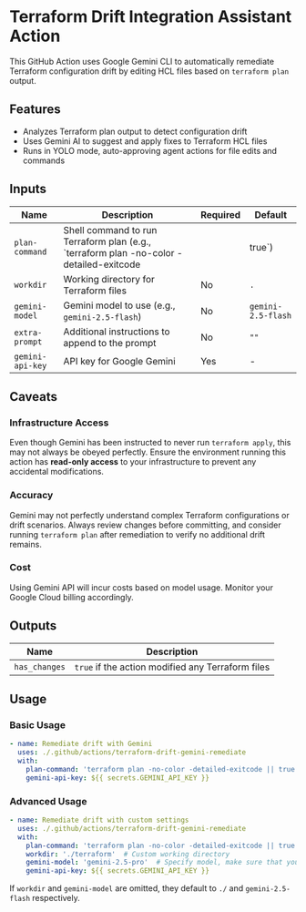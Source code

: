 # Terraform Drift Integration Assistant Action

This GitHub Action uses Google Gemini CLI to automatically remediate Terraform configuration drift by editing HCL files based on `terraform plan` output.

## Features

- Analyzes Terraform plan output to detect configuration drift
- Uses Gemini AI to suggest and apply fixes to Terraform HCL files
- Runs in YOLO mode, auto-approving agent actions for file edits and commands


## Inputs

| Name          | Description                                                                 | Required | Default |
|---------------|-----------------------------------------------------------------------------|----------|---------|
| `plan-command`| Shell command to run Terraform plan (e.g., `terraform plan -no-color -detailed-exitcode || true`) | Yes | - |
| `workdir`     | Working directory for Terraform files                                       | No      | `.`   |
| `gemini-model`| Gemini model to use (e.g., `gemini-2.5-flash`)                              | No      | `gemini-2.5-flash` |
| `extra-prompt`| Additional instructions to append to the prompt                              | No      | `""`  |
| `gemini-api-key` | API key for Google Gemini                                                  | Yes     | -     |

## Caveats

### Infrastructure Access

Even though Gemini has been instructed to never run `terraform apply`, this may not always be obeyed perfectly. Ensure the environment running this action has **read-only access** to your infrastructure to prevent any accidental modifications.

### Accuracy

Gemini may not perfectly understand complex Terraform configurations or drift scenarios. Always review changes before committing, and consider running `terraform plan` after remediation to verify no additional drift remains.

### Cost

Using Gemini API will incur costs based on model usage. Monitor your Google Cloud billing accordingly.


## Outputs

| Name          | Description                                                                 |
|---------------|-----------------------------------------------------------------------------|
| `has_changes` | `true` if the action modified any Terraform files                            |

## Usage

### Basic Usage

```yaml
- name: Remediate drift with Gemini
  uses: ./.github/actions/terraform-drift-gemini-remediate
  with:
    plan-command: 'terraform plan -no-color -detailed-exitcode || true'
    gemini-api-key: ${{ secrets.GEMINI_API_KEY }}
```

### Advanced Usage

```yaml
- name: Remediate drift with custom settings
  uses: ./.github/actions/terraform-drift-gemini-remediate
  with:
    plan-command: 'terraform plan -no-color -detailed-exitcode || true'
    workdir: './terraform'  # Custom working directory
    gemini-model: 'gemini-2.5-pro'  # Specify model, make sure that your API key has access to it
    gemini-api-key: ${{ secrets.GEMINI_API_KEY }}
```

If `workdir` and `gemini-model` are omitted, they default to `./` and `gemini-2.5-flash` respectively.
